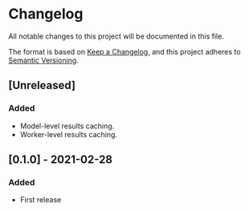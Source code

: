 # Changelog
All notable changes to this project will be documented in this file.

The format is based on [Keep a Changelog](https://keepachangelog.com/en/1.0.0/),
and this project adheres to [Semantic Versioning](https://semver.org/spec/v2.0.0.html).

## [Unreleased]
### Added
- Model-level results caching. 
- Worker-level results caching. 

## [0.1.0] - 2021-02-28
### Added
- First release

